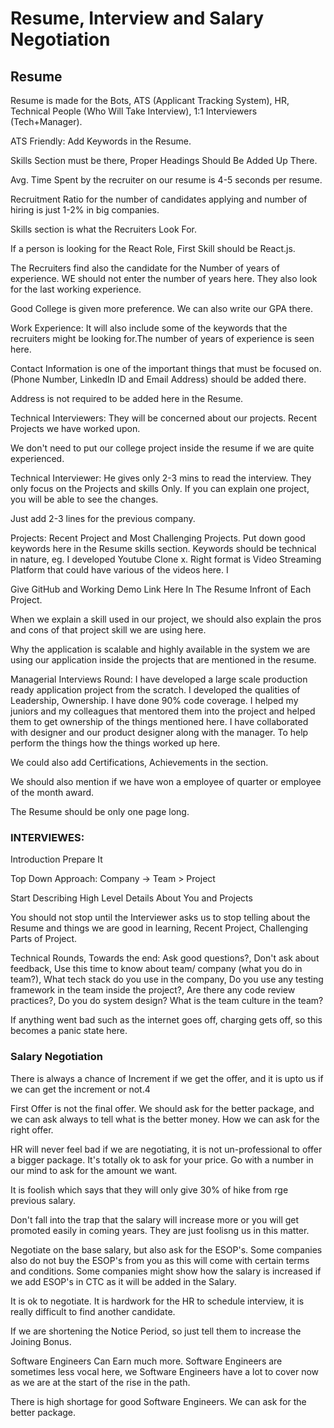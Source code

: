 # Resume, Interview and Salary Negotiation

## Resume

Resume is made for the Bots, ATS (Applicant Tracking System), HR, Technical People (Who Will Take Interview), 1:1 Interviewers (Tech+Manager).

ATS Friendly: Add Keywords in the Resume.

Skills Section must be there, Proper Headings Should Be Added Up There.

Avg. Time Spent by the recruiter on our resume is 4-5 seconds per resume.

Recruitment Ratio for the number of candidates applying and number of hiring is just 1-2% in big companies.

Skills section is what the Recruiters Look For.

If a person is looking for the React Role, First Skill should be React.js.

The Recruiters find also the candidate for the Number of years of experience. WE should not enter the number of years here. They also look for the last working experience.

Good College is given more preference. We can also write our GPA there.

Work Experience: It will also include some of the keywords that the recruiters might be looking for.The number of years of experience is seen here.

Contact Information is one of the important things that must be focused on. (Phone Number, LinkedIn ID and Email Address) should be added there.

Address is not required to be added here in the Resume.

Technical Interviewers: They will be concerned about our projects. Recent Projects we have worked upon.

We don't need to put our college project inside the resume if we are quite experienced.

Technical Interviewer: He gives only 2-3 mins to read the interview. They only focus on the Projects and skills Only. If you can explain one project, you will be able to see the changes.

Just add 2-3 lines for the previous company.

Projects: Recent Project and Most Challenging Projects. Put down good keywords here in the Resume skills section. Keywords should be technical in nature, eg. I developed Youtube Clone x. Right format is Video Streaming Platform that could have various of the videos here. I

Give GitHub and Working Demo Link Here In The Resume Infront of Each Project.

When we explain a skill used in our project, we should also explain the pros and cons of that project skill we are using here.

Why the application is scalable and highly available in the system we are using our application inside the projects that are mentioned in the resume.

Managerial Interviews Round: I have developed a large scale production ready application project from the scratch. I developed the qualities of Leadership, Ownership. I have done 90% code coverage. I helped my juniors and my colleagues that mentored them into the project and helped them to get ownership of the things mentioned here. I have collaborated with designer and our product designer along with the manager. To help perform the things how the things worked up here.

We could also add Certifications, Achievements in the section.

We should also mention if we have won a employee of quarter or employee of the month award.

The Resume should be only one page long.

### INTERVIEWES:

Introduction Prepare It

Top Down Approach: Company -> Team > Project

Start Describing High Level Details About You and Projects

You should not stop until the Interviewer asks us to stop telling about the Resume and things we are good in learning, Recent Project, Challenging Parts of Project.

Technical Rounds, Towards the end: Ask good questions?, Don't ask about feedback, Use this time to know about team/ company (what you do in team?), What tech stack do you use in the company, Do you use any testing framework in the team inside the project?, Are there any code review practices?, Do you do system design? What is the team culture in the team?

If anything went bad such as the internet goes off, charging gets off, so this becomes a panic state here.

### Salary Negotiation

There is always a chance of Increment if we get the offer, and it is upto us if we can get the increment or not.4

First Offer is not the final offer. We should ask for the better package, and we can ask always to tell what is the better money. How we can ask for the right offer.

HR will never feel bad if we are negotiating, it is not un-professional to offer a bigger package. It's totally ok to ask for your price. Go with a number in our mind to ask for the amount we want.

It is foolish which says that they will only give 30% of hike from rge previous salary.

Don't fall into the trap that the salary will increase more or you will get promoted easily in coming years. They are just foolisng us in this matter.

Negotiate on the base salary, but also ask for the ESOP's. Some companies also do not buy the ESOP's from you as this will come with certain terms and conditions. Some companies might show how the salary is increased if we add ESOP's in CTC as it will be added in the Salary.

It is ok to negotiate. It is hardwork for the HR to schedule interview, it is really difficult to find another candidate.

If we are shortening the Notice Period, so just tell them to increase the Joining Bonus.

Software Engineers Can Earn much more. Software Engineers are sometimes less vocal here, we Software Engineers have a lot to cover now as we are at the start of the rise in the path.

There is high shortage for good Software Engineers. We can ask for the better package.
